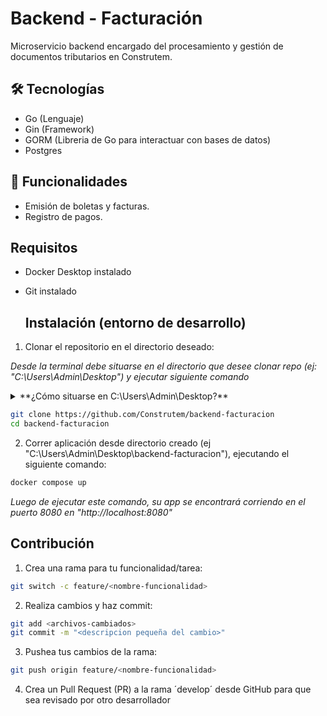 # Backend - Facturación

Microservicio backend encargado del procesamiento y gestión de documentos tributarios en Construtem.

## 🛠️ Tecnologías
- Go (Lenguaje)
- Gin (Framework)
- GORM (Libreria de Go para interactuar con bases de datos)
- Postgres

## 🚀 Funcionalidades
- Emisión de boletas y facturas.
- Registro de pagos.

## Requisitos

- Docker Desktop instalado
- Git instalado 

  ## Instalación (entorno de desarrollo)

1. Clonar el repositorio en el directorio deseado:

*Desde la terminal debe situarse en el directorio que desee clonar repo (ej: "C:\Users\Admin\Desktop") y ejecutar siguiente comando*

<details>

<summary>**¿Cómo situarse en C:\Users\Admin\Desktop?**</summary>

1. Abrir terminal (Ya sea powershell, cmd, git bash, etc)
2. Te encontrarás situado en C:\Users\Admin o algo así
3. Debes ejecutar el comando
```bash
cd .\Desktop\
```
*Cualquier consulta escribirme a wsp +56979828311*
</details>

```bash
git clone https://github.com/Construtem/backend-facturacion
cd backend-facturacion
```
2. Correr aplicación desde directorio creado (ej "C:\Users\Admin\Desktop\backend-facturacion"),
ejecutando el siguiente comando:
```bash
docker compose up
```
*Luego de ejecutar este comando, su app se encontrará corriendo en el puerto 8080 en "http://localhost:8080"*

## Contribución

1. Crea una rama para tu funcionalidad/tarea:

```bash
git switch -c feature/<nombre-funcionalidad>
```

2. Realiza cambios y haz commit:

```bash
git add <archivos-cambiados>
git commit -m "<descripcion pequeña del cambio>"
```

3. Pushea tus cambios de la rama:

```bash
git push origin feature/<nombre-funcionalidad> 
```

4. Crea un Pull Request (PR) a la rama ´develop´ desde GitHub para que sea revisado por otro desarrollador
